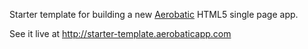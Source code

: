 Starter template for building a new [Aerobatic](http://www.aerobatic.io) HTML5
single page app.

See it live at http://starter-template.aerobaticapp.com
